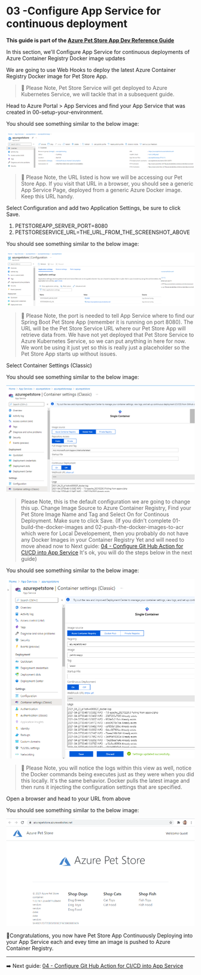 # 03 -Configure App Service for continuous deployment

__This guide is part of the [Azure Pet Store App Dev Reference Guide](../README.md)__

In this section, we'll Configure App Service for continuous deployments of Azure Container Registry Docker image updates

We are going to use Web Hooks to deploy the latest Azure Container Registry Docker image for Pet Store App.

> 📝 Please Note, Pet Store Service will get deployed to Azure Kubernetes Service, we will tackle that in a subsequent guide.

Head to Azure Portal > App Services and find your App Service that was created in 00-setup-your-environment.

You should see something similar to the below image:

![](images/petstoreapp_app0.png)

> 📝 Please Note, the URL listed is how we will be accessing our Pet Store App. If you visit that URL in a browser, you should see a generic App Service Page, deployed from a generic Azure Docker image. Keep this URL handy.

Select Configuration and add two Application Settings, be sure to click Save.

 1. PETSTOREAPP_SERVER_PORT=8080
 2. PETSTORESERVICE_URL=THE_URL_FROM_THE_SCREENSHOT_ABOVE 

You should see something similar to the below image:

![](images/petstoreapp_app2.png)

> 📝 Please Note, the port is needed to tell App Service where to find our Spring Boot Pet Store App (remember it is running on port 8080). The URL will be the Pet Store Service URL where our Pet Store App will retrieve data from. We have not yet deployed that Pet Store Service to Azure Kubernetes Service, so we can put anything in here for now. We wont be using it just yet so this is really just a placeholder so the Pet Store App starts up without issues.

Select Container Settings (Classic)

You should see something similar to the below image:

![](images/petstoreapp_app1.png)

> Please Note, this is the default configuration we are going to change this up. Change Image Source to Azure Container Registry, Find your Pet Store Image Name and Tag and Select On for Continous Deployment. Make sure to click Save. (If you didn't complete 01-build-the-docker-images and 02-push-the-docker-images-to-acr which were for Local Developement, then you probably do not have any Docker Images in your Container Registry Yet and will need to move ahead now to Next guide: [04 - Configure Git Hub Action for CI/CD into App Service](../04-configure-git-hub-action-for-ci-cd/README.md) It's ok, you will do the steps below in the next guide)

You should see something similar to the below image:

![](images/petstoreapp_app3.png)

> 📝 Please Note, you will notice the logs within this view as well, notice the Docker commands being executes just as they were when you did this locally. It's the same behavior. Docker pulls the latest image and then runs it injecting the configuration settings that are specified.

Open a browser and head to your URL from above

You should see something similar to the below image:

![](images/petstoreapp_app4.png)

🎉Congratulations, you now have Pet Store App Continuously Deploying into your App Service each and evey time an image is pushed to Azure Container Registry.

---
➡️ Next guide: [04 - Configure Git Hub Action for CI/CD into App Service](../04-configure-git-hub-action-for-ci-cd/README.md)